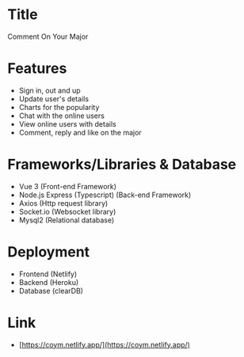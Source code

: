 # Title
Comment On Your Major

# Features
- Sign in, out and up
- Update user's details
- Charts for the popularity
- Chat with the online users
- View online users with details
- Comment, reply and like on the major

# Frameworks/Libraries & Database
- Vue 3 (Front-end Framework)
- Node.js Express (Typescript) (Back-end Framework)
- Axios (Http request library)
- Socket.io (Websocket library)
- Mysql2 (Relational database)

# Deployment
- Frontend (Netlify)
- Backend (Heroku)
- Database (clearDB)

# Link
- [https://coym.netlify.app/](https://coym.netlify.app/)